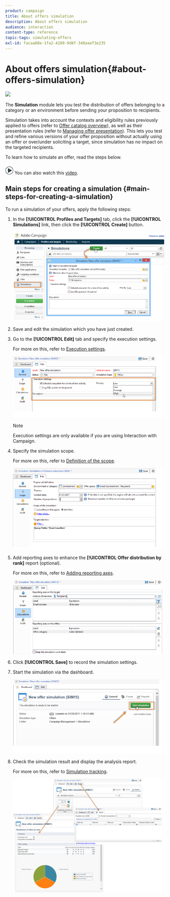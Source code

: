 ```yaml
---
product: campaign
title: About offers simulation
description: About offers simulation
audience: interaction
content-type: reference
topic-tags: simulating-offers
exl-id: facaa88e-1fa2-4189-9d8f-348aaef3e235
---
```

# About offers simulation{#about-offers-simulation}

![](assets/do-not-localize/v7-only.svg)

The **Simulation** module lets you test the distribution of offers belonging to a category or an environment before sending your proposition to recipients.

Simulation takes into account the contexts and eligibility rules previously applied to offers (refer to [Offer catalog overview](../../interaction/using/offer-catalog-overview.md)), as well as their presentation rules (refer to [Managing offer presentation](../../interaction/using/managing-offer-presentation.md)). This lets you test and refine various versions of your offer proposition without actually using an offer or over/under soliciting a target, since simulation has no impact on the targeted recipients.

To learn how to simulate an offer, read the steps below.

![](assets/do-not-localize/how-to-video.png) You can also watch this [video](https://helpx.adobe.com/campaign/classic/how-to/simulate-offer-in-acv6.html?playlist=/ccx/v1/collection/product/campaign/classic/segment/digital-marketers/explevel/intermediate/applaunch/introduction/collection.ccx.js&ref=helpx.adobe.com).

## Main steps for creating a simulation {#main-steps-for-creating-a-simulation}

To run a simulation of your offers, apply the following steps:

1. In the **[!UICONTROL Profiles and Targets]** tab, click the **[!UICONTROL Simulations]** link, then click the **[!UICONTROL Create]** button.

   ![](assets/offer_simulation_001.png)

1. Save and edit the simulation which you have just created.
1. Go to the **[!UICONTROL Edit]** tab and specify the execution settings.

   For more on this, refer to [Execution settings](../../interaction/using/execution-settings.md).

   ![](assets/offer_simulation_003.png)

   >[!NOTE]
   >
   >Execution settings are only available if you are using Interaction with Campaign.

1. Specify the simulation scope.

   For more on this, refer to [Definition of the scope](../../interaction/using/simulation-scope.md#definition-of-the-scope).

   ![](assets/offer_simulation_004.png)

1. Add reporting axes to enhance the **[!UICONTROL Offer distribution by rank]** report (optional).

   For more on this, refer to [Adding reporting axes](../../interaction/using/simulation-scope.md#adding-reporting-axes).

   ![](assets/offer_simulation_005.png)

1. Click **[!UICONTROL Save]** to record the simulation settings.
1. Start the simulation via the dashboard.

   ![](assets/offer_simulation_006.png)

1. Check the simulation result and display the analysis report.

   For more on this, refer to [Simulation tracking](../../interaction/using/simulation-tracking.md).

   ![](assets/offer_simulation_007.png)

